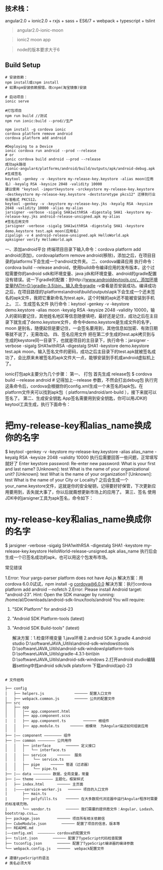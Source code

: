 ## 技术栈：

angular2.0 + ionic2.0 + rxjs  + sass + ES6/7 + webpack + typescript + tslint


>angular2.0-ionic-moon

>ionic2 moon app

>node的版本要求大于6

## Build Setup

```  
# 安装依赖：
npm install或cnpm install
# 如果npm安装依赖报错，改cnpm(淘宝镜像)安装

# 启动项目：
ionic serve

#打包项目
npm run build //测试
npm run ionic:build --prod//生产

npm install -g cordova ionic
cordova platform remove android
cordova platform add android

#Deploying to a Device
ionic cordova run android --prod --release
# or
ionic cordova build android --prod --release
成功apk路径
/ionic-angular4/platforms/android/build/outputs/apk/android-debug.apk
#生成签名
keytool -genkey -v -keystore my-release-key.keystore -alias moon(应用名) -keyalg RSA -keysize 2048 -validity 10000
建议使用 "keytool -importkeystore -srckeystore my-release-key.keystore -destkeystore my-release-key.keystore -deststoretype pkcs12" 迁移到行业标准格式 PKCS12。
keytool -genkey -v -keystore my-release-key.jks -keyalg RSA -keysize 2048 -validity 10000 -alias my-alias
jarsigner -verbose -sigalg SHA1withRSA -digestalg SHA1 -keystore my-release-key.jks android-release-unsigned.apk my-alias
#签名应用文件
jarsigner -verbose -sigalg SHA1withRSA -digestalg SHA1 -keystore demo.keystore test.apk moon(应用名)
zipalign -v 4 android-release-unsigned.apk HelloWorld.apk
apksigner verify HelloWorld.apk
```
一、添加android平台
终端项目目录下输入命令：cordova platform add android(添加)，cordovaplatform remove android(移除)，添加之后，在项目目录的platforms下会生成一个android文件夹。
二、cordova编译应用
执行命令：cordova build --release android，使用build命令编译应用的发布版本，这个过程需要你的android sdk和环境变量、java jdk和环境变量、android的gradle配置没有错误。说一下gradle的配置：到http://www.androiddevtools.cn/，添加环境变量PATH=D:\gradle-3.5\bin，输入命令gradle -v查看是否安装成功。编译成功之后，在项目路径的\platforms\android\build\outputs\apk下会生成一个还未签名的apk文件，我把它重新命名为test.apk，这个时候的apk还不能被安装到手机上。
三、生成签名文件
执行命令：keytool -genkey -v -keystore demo.keystore -alias moon -keyalg RSA -keysize 2048 -validity 10000，输入的密码要记住，其他姓名地区等信息随便填吧，最好还是记住，成功之后在主目录下就生成了demo.keystore文件，命令中demo.keystore是生成文件的名字，moon 是别名，随便起但是要记住，一会签名要用到，其他信息如加密、有效日期等就不说了，无需改动。
四、签名应用文件
把在第二步生成的test.apk拷贝到与生成的keystore同一目录下，也就是项目的主目录下，执行命令：jarsigner -verbose -sigalg SHA1withRSA -digestalg SHA1 -keystore demo.keystore test.apk moon，输入签名文件的密码，成功之后主目录下的test.apk就被签名成功了，会比原来未被签名的apk文件大一点，能够安装到手机或android虚拟机上了。

ionic打包apk主要分为几个步骤：
第一、 打包
首先生成 release包
$ cordova build --release android # 记得加上--release 参数，不然会打出debug包
执行完这条命令后，cordova会根据你的config.xml生成一个未签名的apk包。在platform文件夹可以找到apk包（ platforms/android/ant-build ），接下来就可以签名了。
第二、生成安全钥匙
App签名需要用到安全钥匙，你可以用JDK的keytool工具生成，执行下面命令：
# 把my-release-key和alias_name换成你的名字
$ keytool -genkey -v -keystore my-release-key.keystore -alias alias_name -keyalg RSA -keysize 2048 -validity 10000
执行后需要回答一些问题，正常填写就好了
Enter keystore password:
Re-enter new password:
What is your first and last name?
[Unknown]: test
What is the name of your organizational unit?
[Unknown]: test
What is the name of your organization?
[Unknown]: test
What is the name of your City or Locality?
之后会生成一个your_name.keystore文件，这就是你的安全秘钥，记得要好好保管，下次更新应用要用到，丢失就大事了，你以后就甭想更新市场上的应用了。
第三、签名
使用JDK中的jarsigner工具为apk签名，命令如下：
# my-release-key和alias_name换成你的名字
$ jarsigner -verbose -sigalg SHA1withRSA -digestalg SHA1 -keystore my-release-key.keystore HelloWorld-release-unsigned.apk alias_name
执行后会生成一个已签名成功的apk，也可以用这个包发布市场。

常见错误

1.Error: Your yargs-parser platform does not have Api.js
  解决方案：用cordova 6.0.0试试，npm install -g cordova@6.0.0
  解决方案：执行cordova platform add android --nofetch
2.Error: Please install Android target: "android-23".
Hint: Open the SDK manager by running: /home/al/Downloads/android-sdk-linux/tools/android
You will require:
1. "SDK Platform" for android-23
2. "Android SDK Platform-tools (latest)
3. "Android SDK Build-tools" (latest)

    解决方案：1.检查环境变量
               1.java环境
               2.android SDK
               3.gradle
               4.android studio
               D:\software\JAVA_Uitils\android-sdk-windows\tools
               D:\software\JAVA_Uitils\android-sdk-windows\platform-tools
               D:\software\JAVA_Uitils\gradle-4.3.1-bin\bin
               D:\software\JAVA_Uitils\android-sdk-windows
             2.打开android studio编辑器setting中找android sdk/sdk platsform 下载android(api)-23
```

# 文件结构
 
├── config
│   ├── helpers.js              ────── 配置入口文件
│   ├── webpack.common.js       ────── 公共的配置文件
├── src
│   ├── app    
│   │   │── app.component.html
│   │   ├── app.component.scss
│   │   ├── app.component.ts        ────── 根组件
│   │   ├── app.module.ts     ────── 根模块  为Angular描述如何组装应用
│   │ 
├── |—— component ———————— 组件
├── |—— common ———————— 公共用件
│   │   ├── interface       ────── 定义接口
│   │   │   └── interface.ts
│   │   ├── service     ──────  服务
│   │   │    └── service.ts
│   │   ├── pipe     ────── 管道（过滤器）
│   │   │    └── pipe.ts
├── |—— data ———————— 数据，全局变量，常量
├── |—— theme ———————— 主题化，框架样式
│   ├── index.html      ────── 主页面
|   |————service-worker.js   ────── 项目的入口文件
|       ├── main.ts        
|       ├── polyfills.ts    ────── 在大多数现代浏览器中运行Angular程序时需要的标准填充物。
|       └── vendor.ts       ────── 我们需要的提供商文件：Angular、Lodash、bootstrap.css……
├── package.json        ────── 项目所有相关依赖信
├── CubeModule.json       ────── 配置了项目的信息，版本等
├── README.md   
|——config.xml  ———————— cordova的配置文件
├── tslint.json       ────── 配置了TypeScript代码检查配置
├── tsconfig.json       ────── 配置了TypeScript编译器的编译参数
└── webpack.config.js   ──────  webpack配置文件

# 遵循typeScript的语法
# 类名必须大写
```


